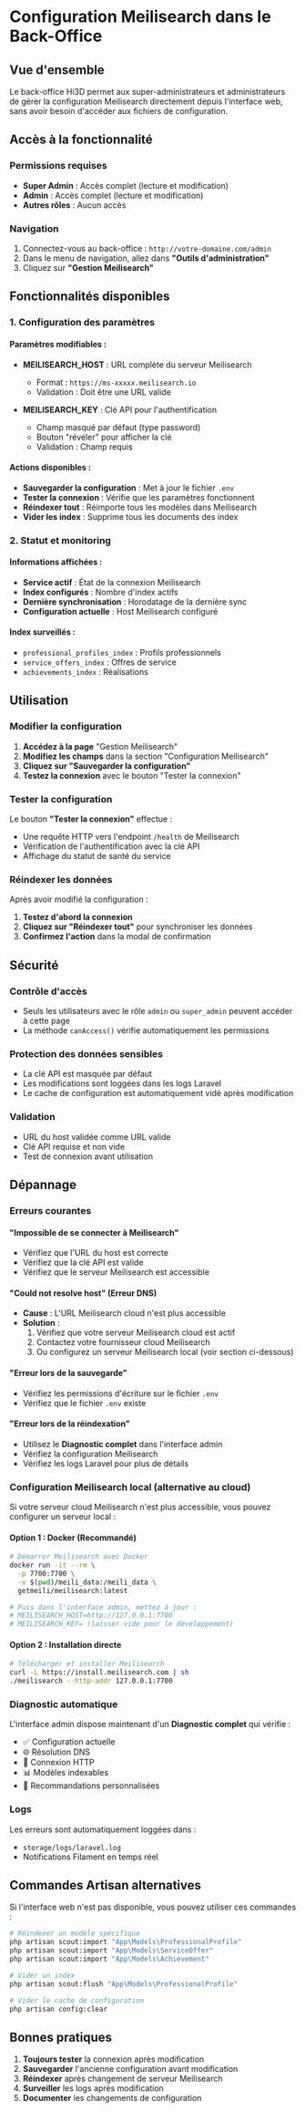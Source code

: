 # Configuration Meilisearch dans le Back-Office

## Vue d'ensemble

Le back-office Hi3D permet aux super-administrateurs et administrateurs de gérer la configuration Meilisearch directement depuis l'interface web, sans avoir besoin d'accéder aux fichiers de configuration.

## Accès à la fonctionnalité

### Permissions requises
- **Super Admin** : Accès complet (lecture et modification)
- **Admin** : Accès complet (lecture et modification)
- **Autres rôles** : Aucun accès

### Navigation
1. Connectez-vous au back-office : `http://votre-domaine.com/admin`
2. Dans le menu de navigation, allez dans **"Outils d'administration"**
3. Cliquez sur **"Gestion Meilisearch"**

## Fonctionnalités disponibles

### 1. Configuration des paramètres

#### Paramètres modifiables :
- **MEILISEARCH_HOST** : URL complète du serveur Meilisearch
  - Format : `https://ms-xxxxx.meilisearch.io`
  - Validation : Doit être une URL valide
  
- **MEILISEARCH_KEY** : Clé API pour l'authentification
  - Champ masqué par défaut (type password)
  - Bouton "révéler" pour afficher la clé
  - Validation : Champ requis

#### Actions disponibles :
- **Sauvegarder la configuration** : Met à jour le fichier `.env`
- **Tester la connexion** : Vérifie que les paramètres fonctionnent
- **Réindexer tout** : Réimporte tous les modèles dans Meilisearch
- **Vider les index** : Supprime tous les documents des index

### 2. Statut et monitoring

#### Informations affichées :
- **Service actif** : État de la connexion Meilisearch
- **Index configurés** : Nombre d'index actifs
- **Dernière synchronisation** : Horodatage de la dernière sync
- **Configuration actuelle** : Host Meilisearch configuré

#### Index surveillés :
- `professional_profiles_index` : Profils professionnels
- `service_offers_index` : Offres de service
- `achievements_index` : Réalisations

## Utilisation

### Modifier la configuration

1. **Accédez à la page** "Gestion Meilisearch"
2. **Modifiez les champs** dans la section "Configuration Meilisearch"
3. **Cliquez sur "Sauvegarder la configuration"**
4. **Testez la connexion** avec le bouton "Tester la connexion"

### Tester la configuration

Le bouton **"Tester la connexion"** effectue :
- Une requête HTTP vers l'endpoint `/health` de Meilisearch
- Vérification de l'authentification avec la clé API
- Affichage du statut de santé du service

### Réindexer les données

Après avoir modifié la configuration :
1. **Testez d'abord la connexion**
2. **Cliquez sur "Réindexer tout"** pour synchroniser les données
3. **Confirmez l'action** dans la modal de confirmation

## Sécurité

### Contrôle d'accès
- Seuls les utilisateurs avec le rôle `admin` ou `super_admin` peuvent accéder à cette page
- La méthode `canAccess()` vérifie automatiquement les permissions

### Protection des données sensibles
- La clé API est masquée par défaut
- Les modifications sont loggées dans les logs Laravel
- Le cache de configuration est automatiquement vidé après modification

### Validation
- URL du host validée comme URL valide
- Clé API requise et non vide
- Test de connexion avant utilisation

## Dépannage

### Erreurs courantes

#### "Impossible de se connecter à Meilisearch"
- Vérifiez que l'URL du host est correcte
- Vérifiez que la clé API est valide
- Vérifiez que le serveur Meilisearch est accessible

#### "Could not resolve host" (Erreur DNS)
- **Cause** : L'URL Meilisearch cloud n'est plus accessible
- **Solution** :
  1. Vérifiez que votre serveur Meilisearch cloud est actif
  2. Contactez votre fournisseur cloud Meilisearch
  3. Ou configurez un serveur Meilisearch local (voir section ci-dessous)

#### "Erreur lors de la sauvegarde"
- Vérifiez les permissions d'écriture sur le fichier `.env`
- Vérifiez que le fichier `.env` existe

#### "Erreur lors de la réindexation"
- Utilisez le **Diagnostic complet** dans l'interface admin
- Vérifiez la configuration Meilisearch
- Vérifiez les logs Laravel pour plus de détails

### Configuration Meilisearch local (alternative au cloud)

Si votre serveur cloud Meilisearch n'est plus accessible, vous pouvez configurer un serveur local :

#### Option 1 : Docker (Recommandé)
```bash
# Démarrer Meilisearch avec Docker
docker run -it --rm \
  -p 7700:7700 \
  -v $(pwd)/meili_data:/meili_data \
  getmeili/meilisearch:latest

# Puis dans l'interface admin, mettez à jour :
# MEILISEARCH_HOST=http://127.0.0.1:7700
# MEILISEARCH_KEY= (laisser vide pour le développement)
```

#### Option 2 : Installation directe
```bash
# Télécharger et installer Meilisearch
curl -L https://install.meilisearch.com | sh
./meilisearch --http-addr 127.0.0.1:7700
```

### Diagnostic automatique

L'interface admin dispose maintenant d'un **Diagnostic complet** qui vérifie :
- ✅ Configuration actuelle
- 🌐 Résolution DNS
- 🔗 Connexion HTTP
- 📊 Modèles indexables
- 🔧 Recommandations personnalisées

### Logs
Les erreurs sont automatiquement loggées dans :
- `storage/logs/laravel.log`
- Notifications Filament en temps réel

## Commandes Artisan alternatives

Si l'interface web n'est pas disponible, vous pouvez utiliser ces commandes :

```bash
# Réindexer un modèle spécifique
php artisan scout:import "App\Models\ProfessionalProfile"
php artisan scout:import "App\Models\ServiceOffer"
php artisan scout:import "App\Models\Achievement"

# Vider un index
php artisan scout:flush "App\Models\ProfessionalProfile"

# Vider le cache de configuration
php artisan config:clear
```

## Bonnes pratiques

1. **Toujours tester** la connexion après modification
2. **Sauvegarder** l'ancienne configuration avant modification
3. **Réindexer** après changement de serveur Meilisearch
4. **Surveiller** les logs après modification
5. **Documenter** les changements de configuration
